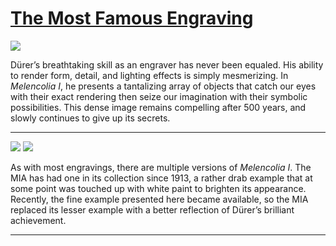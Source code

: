 # [The Most Famous Engraving](http://artstories.artsmia.org/#/stories/1317)

![](http://cdn.dx.artsmia.org/thumbs/tn_mia_5030740.jpg)

Dürer’s breathtaking skill as an engraver has never been equaled. His ability to render form, detail, and lighting effects is simply mesmerizing. In *Melencolia I*, he presents a tantalizing array of objects that catch our eyes with their exact rendering then seize our imagination with their symbolic possibilities. This dense image remains compelling after 500 years, and slowly continues to give up its secrets.

---

![](http://cdn.dx.artsmia.org/thumbs/tn_mia_5014413_CropOverlay.jpg)
![](http://cdn.dx.artsmia.org/thumbs/tn_mia_5030740.jpg)

As with most engravings, there are multiple versions of *Melencolia I*. The MIA has had one in its collection since 1913, a rather drab example that at some point was touched up with white paint to brighten its appearance. Recently, the fine example presented here became available, so the MIA replaced its lesser example with a better reflection of Dürer’s brilliant achievement. 

---
